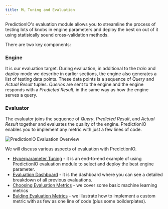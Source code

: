```yaml
---
title: ML Tuning and Evaluation
---
```


PredictionIO's evaluation module allows you to streamline the process of
testing lots of knobs in engine parameters and deploy the best on out
of it using statisically sound cross-validation methods.

There are two key components:

### Engine

It is our evaluation target. During evaluation, in additional to 
the *train* and *deploy* mode we describe in earlier sections,
the engine also generates a list of testing data points. These data 
points is a sequence of *Query* and *Actual Result* tuples. *Queries* are
sent to the engine and the engine responds with a *Predicted Result*, 
in the same way as how the engine serves a query.

### Evaluator

The evaluator joins the sequence of *Query*, *Predicted Result*, and *Actual Result* 
together and evaluates the quality of the engine.
PredictionIO enables you to implement any metric with just a few lines of code.

![PredictionIO Evaluation Overview](/images/engine-evaluation.png)

We will discuss various aspects of evaluation with PredictionIO.

- [Hyperparameter Tuning](/evaluation/paramtuning/) - it is an end-to-end example
  of using PredictionIO evaluation module to select and deploy the best engine
  parameter.
- [Evaluation Dashboard](/evaluation/evaluationdashboard/) - it is the dashboard
  where you can see a detailed breakdown of all previous evaluations.
- [Choosing Evaluation Metrics](/evaluation/metricchoose/) - we cover some basic
  machine learning metrics
- [Bulding Evaluation Metrics](/evaluation/metricbuild/) - we illustrate how to
  implement a custom metric with as few as one line of code (plus some
  boilderplates).


